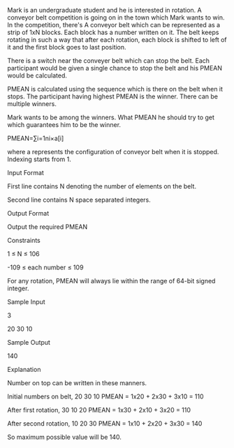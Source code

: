 Mark is an undergraduate student and he is interested in rotation. A conveyor belt competition is going on in the town which Mark wants to win. In the competition, there's A conveyor belt which can be represented as a strip of 1xN blocks. Each block has a number written on it. The belt keeps rotating in such a way that after each rotation, each block is shifted to left of it and the first block goes to last position.

There is a switch near the conveyer belt which can stop the belt. Each participant would be given a single chance to stop the belt and his PMEAN would be calculated.

PMEAN is calculated using the sequence which is there on the belt when it stops. The participant having highest PMEAN is the winner. There can be multiple winners.

Mark wants to be among the winners. What PMEAN he should try to get which guarantees him to be the winner.

PMEAN=∑i=1ni×a[i]

where a represents the configuration of conveyor belt when it is stopped. Indexing starts from 1.

Input Format 

First line contains N denoting the number of elements on the belt. 

Second line contains N space separated integers.

Output Format 

Output the required PMEAN

Constraints 

1 ≤ N ≤ 106 

-109 ≤ each number ≤ 109 

For any rotation, PMEAN will always lie within the range of 64-bit signed integer.

Sample Input


3

20 30 10 

Sample Output


140

Explanation

Number on top can be written in these manners. 

Initial numbers on belt, 20 30 10 PMEAN = 1x20 + 2x30 + 3x10 = 110 

After first rotation, 30 10 20 PMEAN = 1x30 + 2x10 + 3x20 = 110 

After second rotation, 10 20 30 PMEAN = 1x10 + 2x20 + 3x30 = 140 

So maximum possible value will be 140.
